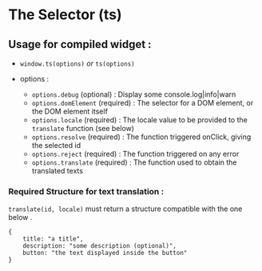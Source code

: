 # The Selector (ts)

## Usage for compiled widget :

- ``window.ts(options)`` *or* ``ts(options)``

- options : 
    - ``options.debug`` (optional) : Display some console.log|info|warn
    - ``options.domElement`` (required) : The selector for a DOM element, or the DOM element itself
    - ``options.locale`` (required) : The locale value to be provided to the ``translate`` function (see below) 
    - ``options.resolve`` (required) : The function triggered onClick, giving the selected id
    - ``options.reject`` (required) : The function triggered on any error
    - ``options.translate`` (required) : The function used to obtain the translated texts

### Required Structure for text translation :

``translate(id, locale)`` must return a structure compatible with the one below .

```
{
    title: "a title",
    description: "some description (optional)",
    button: "the text displayed inside the button"
}
```